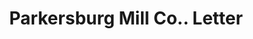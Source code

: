 ---
doi: 10.7916/D8NK4S52
date_other: '1894'
date_other_textual: '1894'
form: correspondence
genre:
- Letters (correspondence)
name:
- Parkersburg Mill Co.
object_in_context_url: https://biggert.cul.columbia.edu/items/view/ave_biggert_01625
subject_hierarchical_geographic:
- Parkersburg, West Virginia, United States
subject_name:
- Parkersburg Mill Co.
title: Parkersburg Mill Co.. Letter
sort_title: Parkersburg Mill Co.. Letter
call_number: ave_biggert_01625
coordinates:
- 39.26611111111111,-81.54222222222222
pid: ave_biggert_01625
identifiers: ave_biggert_01625
thumbnail: https://derivativo-3.library.columbia.edu/iiif/2/ldpd:343973/full/!256,256/0/native.jpg
permalink: /biggert/ave_biggert_01625/
layout: iiif-image-page
---